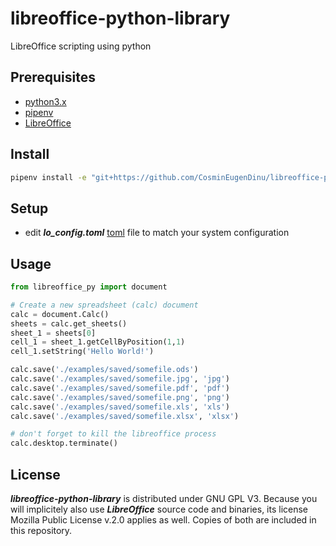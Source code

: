 # libreoffice-python-library
LibreOffice scripting using python

## Prerequisites
- [python3.x](https://docs.python.org/3/using/unix.html)
- [pipenv](https://github.com/pypa/pipenv)
- [LibreOffice](https://gist.github.com/CosminEugenDinu/d584dddfce534f8272ab9f661eb480a5#file-install_libreoffice-sh)

## Install
```bash
pipenv install -e "git+https://github.com/CosminEugenDinu/libreoffice-python-library.git@pypi#egg=libreoffice-py"
```

## Setup
- edit ***lo_config.toml*** [toml](https://github.com/toml-lang/toml) file to match your system configuration

## Usage
```py
from libreoffice_py import document

# Create a new spreadsheet (calc) document
calc = document.Calc()
sheets = calc.get_sheets()
sheet_1 = sheets[0]
cell_1 = sheet_1.getCellByPosition(1,1)
cell_1.setString('Hello World!')

calc.save('./examples/saved/somefile.ods')
calc.save('./examples/saved/somefile.jpg', 'jpg')
calc.save('./examples/saved/somefile.pdf', 'pdf')
calc.save('./examples/saved/somefile.png', 'png')
calc.save('./examples/saved/somefile.xls', 'xls')
calc.save('./examples/saved/somefile.xlsx', 'xlsx')

# don't forget to kill the libreoffice process
calc.desktop.terminate()
```

## License
***libreoffice-python-library*** is distributed under GNU GPL V3. Because you will implicitely also use ***LibreOffice*** source code and binaries, its license Mozilla Public License v.2.0 applies as well. Copies of both are included in this repository.
